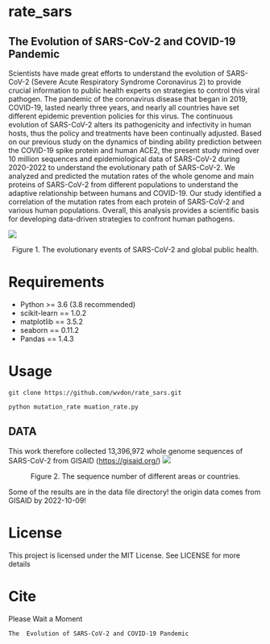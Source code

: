 # rate_sars
## The  Evolution of SARS-CoV-2 and COVID-19 Pandemic
Scientists have made great efforts to understand the evolution of SARS-CoV-2 (Severe Acute Respiratory Syndrome Coronavirus 2) to provide crucial information to public health experts on strategies to control this viral pathogen. The pandemic of the coronavirus disease that began in 2019, COVID-19, lasted nearly three years, and nearly all countries have set different epidemic prevention policies for this virus. The continuous evolution of SARS-CoV-2 alters its pathogenicity and infectivity in human hosts, thus the policy and treatments have been continually adjusted. Based on our previous study on the dynamics of binding ability prediction between the COVID-19 spike protein and human ACE2, the present study mined over 10 million sequences and epidemiological data of SARS-CoV-2 during 2020-2022 to understand the evolutionary path of SARS-CoV-2. We analyzed and predicted the mutation rates of the whole genome and main proteins of SARS-CoV-2 from different populations to understand the adaptive relationship between humans and COVID-19. Our study identified a correlation of the mutation rates from each protein of SARS-CoV-2 and various human populations. Overall, this analysis provides a scientific basis for developing data-driven strategies to confront human pathogens.

![](https://web.wvdon.com/fig4_new_2.png)
<center>Figure 1. The evolutionary events of SARS-CoV-2 and global public health. 
</center>


# Requirements
- Python >= 3.6 (3.8 recommended)
- scikit-learn == 1.0.2
- matplotlib == 3.5.2 
- seaborn == 0.11.2
- Pandas == 1.4.3
# Usage
 
```linux
git clone https://github.com/wvdon/rate_sars.git
```

```linux
python mutation_rate muation_rate.py
```
## DATA

This work therefore collected 13,396,972 whole genome sequences of SARS-CoV-2 from GISAID (https://gisaid.org/)
![](https://web.wvdon.com/f1_new_2.png)

<center>Figure 2. The sequence number of different areas or countries.</center>


Some of the results are in the data file directory! the origin data comes from GISAID by 2022-10-09!
# License
This project is licensed under the MIT License. See LICENSE for more details
# Cite
Please Wait a Moment
```text
The  Evolution of SARS-CoV-2 and COVID-19 Pandemic
```
